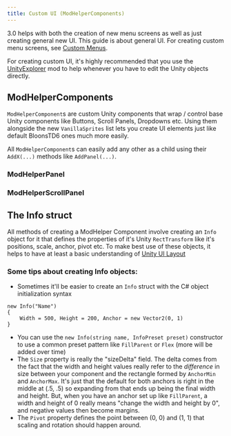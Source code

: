 ```yaml
---
title: Custom UI (ModHelperComponents)
---
```

3.0 helps with both the creation of new menu screens as well as just creating general new UI. This guide is about general UI. For creating custom menu screens, see [Custom Menus](https://github.com/gurrenm3/BTD-Mod-Helper/wiki/Custom-Menu-Screens).

For creating custom UI, it's highly recommended that you use the [UnityExplorer](https://github.com/sinai-dev/UnityExplorer/releases) mod to help whenever you have to edit the Unity objects directly.

## ModHelperComponents

`ModHelperComponent`s are custom Unity components that wrap / control base Unity components like Buttons, Scroll Panels, Dropdowns etc. Using them alongside the new `VanillaSprites` list lets you create UI elements just like default BloonsTD6 ones much more easily.

All `ModHelperComponent`s can easily add any other as a child using their `AddX(...)` methods like `AddPanel(...)`. 


### ModHelperPanel



### ModHelperScrollPanel


## The Info struct

All methods of creating a ModHelper Component involve creating an `Info` object for it that defines the properties of it's Unity `RectTransform` like it's positions, scale, anchor, pivot etc. To make best use of these objects, it helps to have at least a basic understanding of [Unity UI Layout](https://docs.unity3d.com/Packages/com.unity.ugui@1.0/manual/UIBasicLayout.html)

### Some tips about creating Info objects:
- Sometimes it'll be easier to create an `Info` struct with the C# object initialization syntax
```
new Info("Name") 
{
    Width = 500, Height = 200, Anchor = new Vector2(0, 1)
}
```
- You can use the `new Info(string name, InfoPreset preset)` constructor to use a common preset pattern like `FillParent` or `Flex` (more will be added over time)
- The `Size` property is really the "sizeDelta" field. The delta comes from the fact that the width and height values really refer to the *difference* in size between your component and the rectangle formed by `AnchorMin` and `AnchorMax`. It's just that the default for both anchors is right in the middle at (.5, .5) so expanding from that ends up being the final width and height. But, when you have an anchor set up like `FillParent`, a width and height of 0 really means "change the width and height by 0", and negative values then become margins.
- The `Pivot` property defines the point between (0, 0) and (1, 1) that scaling and rotation should happen around.
